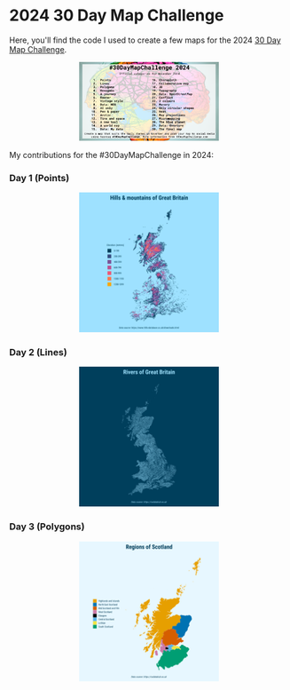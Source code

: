 # 2024 30 Day Map Challenge

Here, you'll find the code I used to create a few maps for the 2024 [30 Day Map Challenge](https://30daymapchallenge.com/).


<p align="center">
<img src="2024/30dmc_2024.png" width="50%">
</p>

My contributions for the #30DayMapChallenge in 2024:

### Day 1 (Points)
<p align="center">
<img src="2024/02-MAPS/01_FINISHED/01_POINTS.png" width="50%">
</p>

### Day 2 (Lines)
<p align="center">
<img src="2024/02-MAPS/01_FINISHED/02_LINES.png" width="50%">
</p>

### Day 3 (Polygons)
<p align="center">
<img src="2024/02-MAPS/01_FINISHED/03_POLYGONS.png" width="50%">
</p>